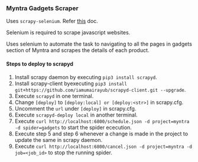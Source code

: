 ### Myntra Gadgets Scraper

Uses `scrapy-selenium`. Refer [this](https://github.com/clemfromspace/scrapy-selenium) doc.

Selenium is required to scrape javascript websites.

Uses selenium to automate the task to navigating to all the pages in gadgets section of Myntra and scrapes the details of each product.

#### Steps to deploy to scrapyd

1. Install scrapy daemon by executing `pip3 install scrapyd`.
2. Install scrapy-client byexecuting `pip3 install git+https://github.com/iamumairayub/scrapyd-client.git --upgrade`.
3. Execute `scrapyd` in one terminal.
4. Change `[deploy]` to `[deploy:local] or [deploy:<str>]` in scrapy.cfg.
5. Uncomment the `url` under `[deploy]` in scrapy.cfg.
5. Execute `scrapyd-deploy local` in another terminal.
6. Execute `curl http://localhost:6800/schedule.json -d project=myntra -d spider=gadgets` to start the spider ececution.
7. Execute step 5 and step 6 whenever a change is made in the project to update the same in scrapy daemon.
8. Execute `curl http://localhost:6800/cancel.json -d project=myntra -d job=<job_id>` to stop the running spider.
